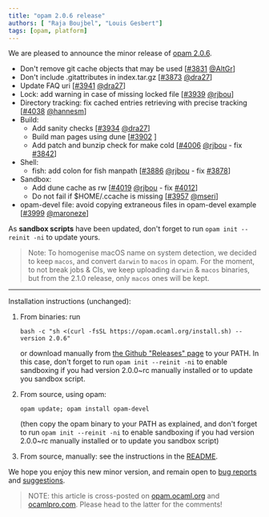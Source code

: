 ```yaml
---
title: "opam 2.0.6 release"
authors: [ "Raja Boujbel", "Louis Gesbert"]
tags: [opam, platform]
---
```


We are pleased to announce the minor release of [opam 2.0.6](https://github.com/ocaml/opam/releases/tag/2.0.6).


* Don't remove git cache objects that may be used [[#3831](https://github.com/ocaml/opam/pull/3831) [@AltGr](https://github.com/AltGr)]
* Don't include .gitattributes in index.tar.gz [[#3873](https://github.com/ocaml/opam/pull/3873) [@dra27](https://github.com/dra27)]
* Update FAQ uri [[#3941](https://github.com/ocaml/opam/pull/3941) [@dra27](https://github.com/dra27)]
* Lock: add warning in case of missing locked file [[#3939](https://github.com/ocaml/opam/pull/3939) [@rjbou](https://github.com/rjbou)]
* Directory tracking: fix cached entries retrieving with precise
  tracking [[#4038](https://github.com/ocaml/opam/pull/4038) [@hannesm](https://github.com/hannesm)]
* Build:
  * Add sanity checks [[#3934](https://github.com/ocaml/opam/pull/3934) [@dra27](https://github.com/dra27)]
  * Build man pages using dune [[#3902](https://github.com/ocaml/opam/issues/3902) ]
  * Add patch and bunzip check for make cold [[#4006](https://github.com/ocaml/opam/pull/4006) [@rjbou](https://github.com/rjbou) - fix [#3842](https://github.com/ocaml/opam/issues/3842)]
* Shell:
  * fish: add colon for fish manpath [[#3886](https://github.com/ocaml/opam/pull/3886) [@rjbou](https://github.com/rjbou) - fix [#3878](https://github.com/ocaml/opam/issues/3878)]
* Sandbox:
    * Add dune cache as rw [[#4019](https://github.com/ocaml/opam/pull/4019) [@rjbou](https://github.com/rjbou) - fix [#4012](https://github.com/ocaml/opam/issues/4012)]
    * Do not fail if $HOME/.ccache is missing [[#3957](https://github.com/ocaml/opam/pull/3957) [@mseri](https://github.com/mseri)]
* opam-devel file: avoid copying extraneous files in opam-devel example [[#3999](https://github.com/ocaml/opam/pull/3999) [@maroneze](https://github.com/maroneze)]

As **sandbox scripts** have been updated, don't forget to run `opam init --reinit -ni` to update yours.

> Note: To homogenise macOS name on system detection, we decided to keep `macos`, and convert `darwin` to `macos` in opam. For the moment, to not break jobs & CIs, we keep uploading `darwin` & `macos` binaries, but from the 2.1.0 release, only `macos` ones will be kept.

---

Installation instructions (unchanged):

1. From binaries: run

    ```
    bash -c "sh <(curl -fsSL https://opam.ocaml.org/install.sh) --version 2.0.6"
    ```

    or download manually from [the Github "Releases" page](https://github.com/ocaml/opam/releases/tag/2.0.6) to your PATH. In this case, don't forget to run `opam init --reinit -ni` to enable sandboxing if you had version 2.0.0~rc manually installed or to update you sandbox script.

2. From source, using opam:

    ```
    opam update; opam install opam-devel
    ```

   (then copy the opam binary to your PATH as explained, and don't forget to run `opam init --reinit -ni` to enable sandboxing if you had version 2.0.0~rc manually installed or to update you sandbox script)

3. From source, manually: see the instructions in the [README](https://github.com/ocaml/opam/tree/2.0.6#compiling-this-repo).

We hope you enjoy this new minor version, and remain open to [bug reports](https://github.com/ocaml/opam/issues) and [suggestions](https://github.com/ocaml/opam/issues).

> NOTE: this article is cross-posted on [opam.ocaml.org](https://opam.ocaml.org/blog/) and [ocamlpro.com](http://www.ocamlpro.com/category/blog/). Please head to the latter for the comments!


